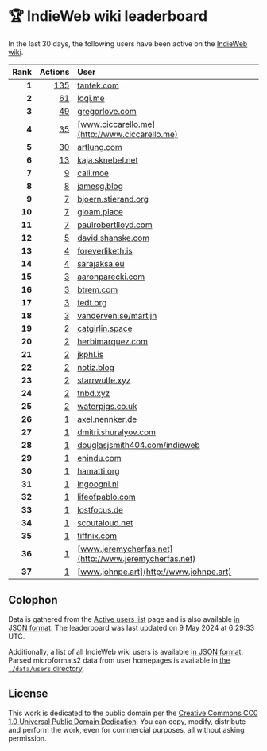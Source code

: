 # 🏆 IndieWeb wiki leaderboard

In the last 30 days, the following users have been active on the [IndieWeb wiki](https://indieweb.org).

| Rank | Actions | User |
|-----:|--------:|:-----|
| **1** | [135](https://indieweb.org/Special:Contributions/Tantek.com) | [tantek.com](http://tantek.com) |
| **2** | [61](https://indieweb.org/Special:Contributions/Loqi.me) | [loqi.me](http://loqi.me) |
| **3** | [49](https://indieweb.org/Special:Contributions/Gregorlove.com) | [gregorlove.com](http://gregorlove.com) |
| **4** | [35](https://indieweb.org/Special:Contributions/Www.ciccarello.me) | [www.ciccarello.me](http://www.ciccarello.me) |
| **5** | [30](https://indieweb.org/Special:Contributions/Artlung.com) | [artlung.com](http://artlung.com) |
| **6** | [13](https://indieweb.org/Special:Contributions/Kaja.sknebel.net) | [kaja.sknebel.net](http://kaja.sknebel.net) |
| **7** | [9](https://indieweb.org/Special:Contributions/Cali.moe) | [cali.moe](http://cali.moe) |
| **8** | [8](https://indieweb.org/Special:Contributions/Jamesg.blog) | [jamesg.blog](http://jamesg.blog) |
| **9** | [7](https://indieweb.org/Special:Contributions/Bjoern.stierand.org) | [bjoern.stierand.org](http://bjoern.stierand.org) |
| **10** | [7](https://indieweb.org/Special:Contributions/Gloam.place) | [gloam.place](http://gloam.place) |
| **11** | [7](https://indieweb.org/Special:Contributions/Paulrobertlloyd.com) | [paulrobertlloyd.com](http://paulrobertlloyd.com) |
| **12** | [5](https://indieweb.org/Special:Contributions/David.shanske.com) | [david.shanske.com](http://david.shanske.com) |
| **13** | [4](https://indieweb.org/Special:Contributions/Foreverliketh.is) | [foreverliketh.is](http://foreverliketh.is) |
| **14** | [4](https://indieweb.org/Special:Contributions/Sarajaksa.eu) | [sarajaksa.eu](http://sarajaksa.eu) |
| **15** | [3](https://indieweb.org/Special:Contributions/Aaronparecki.com) | [aaronparecki.com](http://aaronparecki.com) |
| **16** | [3](https://indieweb.org/Special:Contributions/Btrem.com) | [btrem.com](http://btrem.com) |
| **17** | [3](https://indieweb.org/Special:Contributions/Tedt.org) | [tedt.org](http://tedt.org) |
| **18** | [3](https://indieweb.org/Special:Contributions/Vanderven.se_martijn) | [vanderven.se/martijn](http://vanderven.se/martijn) |
| **19** | [2](https://indieweb.org/Special:Contributions/Catgirlin.space) | [catgirlin.space](http://catgirlin.space) |
| **20** | [2](https://indieweb.org/Special:Contributions/Herbimarquez.com) | [herbimarquez.com](http://herbimarquez.com) |
| **21** | [2](https://indieweb.org/Special:Contributions/Jkphl.is) | [jkphl.is](http://jkphl.is) |
| **22** | [2](https://indieweb.org/Special:Contributions/Notiz.blog) | [notiz.blog](http://notiz.blog) |
| **23** | [2](https://indieweb.org/Special:Contributions/Starrwulfe.xyz) | [starrwulfe.xyz](http://starrwulfe.xyz) |
| **24** | [2](https://indieweb.org/Special:Contributions/Tnbd.xyz) | [tnbd.xyz](http://tnbd.xyz) |
| **25** | [2](https://indieweb.org/Special:Contributions/Waterpigs.co.uk) | [waterpigs.co.uk](http://waterpigs.co.uk) |
| **26** | [1](https://indieweb.org/Special:Contributions/Axel.nennker.de) | [axel.nennker.de](http://axel.nennker.de) |
| **27** | [1](https://indieweb.org/Special:Contributions/Dmitri.shuralyov.com) | [dmitri.shuralyov.com](http://dmitri.shuralyov.com) |
| **28** | [1](https://indieweb.org/Special:Contributions/Douglasjsmith404.com_indieweb) | [douglasjsmith404.com/indieweb](http://douglasjsmith404.com/indieweb) |
| **29** | [1](https://indieweb.org/Special:Contributions/Enindu.com) | [enindu.com](http://enindu.com) |
| **30** | [1](https://indieweb.org/Special:Contributions/Hamatti.org) | [hamatti.org](http://hamatti.org) |
| **31** | [1](https://indieweb.org/Special:Contributions/Ingoogni.nl) | [ingoogni.nl](http://ingoogni.nl) |
| **32** | [1](https://indieweb.org/Special:Contributions/Lifeofpablo.com) | [lifeofpablo.com](http://lifeofpablo.com) |
| **33** | [1](https://indieweb.org/Special:Contributions/Lostfocus.de) | [lostfocus.de](http://lostfocus.de) |
| **34** | [1](https://indieweb.org/Special:Contributions/Scoutaloud.net) | [scoutaloud.net](http://scoutaloud.net) |
| **35** | [1](https://indieweb.org/Special:Contributions/Tiffnix.com) | [tiffnix.com](http://tiffnix.com) |
| **36** | [1](https://indieweb.org/Special:Contributions/Www.jeremycherfas.net) | [www.jeremycherfas.net](http://www.jeremycherfas.net) |
| **37** | [1](https://indieweb.org/Special:Contributions/Www.johnpe.art) | [www.johnpe.art](http://www.johnpe.art) |


## Colophon

Data is gathered from the [Active users list](https://indieweb.org/Special:ActiveUsers) page and is also available [in JSON format](https://github.com/jgarber623/indieweb-wiki-leaderboard/blob/main/data/leaderboard.json). The leaderboard was last updated on 9 May 2024 at 6:29:33 UTC.

Additionally, a list of all IndieWeb wiki users is available [in JSON format](https://github.com/jgarber623/indieweb-wiki-leaderboard/blob/main/data/users.json). Parsed microformats2 data from user homepages is available in [the `./data/users` directory](https://github.com/jgarber623/indieweb-wiki-leaderboard/blob/main/data/users).

## License

This work is dedicated to the public domain per the [Creative Commons CC0 1.0 Universal Public Domain Dedication](https://creativecommons.org/publicdomain/zero/1.0/). You can copy, modify, distribute and perform the work, even for commercial purposes, all without asking permission.
